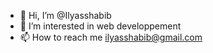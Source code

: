 - 👋 Hi, I’m @Ilyasshabib
- 👀 I’m interested in web developpement
- 📫 How to reach me ilyasshabib@gmail.com

<!---
Ilyasshabib/Ilyasshabib is a ✨ special ✨ repository because its `README.md` (this file) appears on your GitHub profile.
You can click the Preview link to take a look at your changes.
--->
